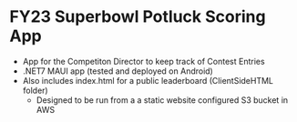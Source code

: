 # FY23 Superbowl Potluck Scoring App
 - App for the Competiton Director to keep track of Contest Entries
 - .NET7 MAUI app (tested and deployed on Android)
 - Also includes index.html for a public leaderboard (ClientSideHTML folder)
   - Designed to be run from a a static website configured S3 bucket in AWS
